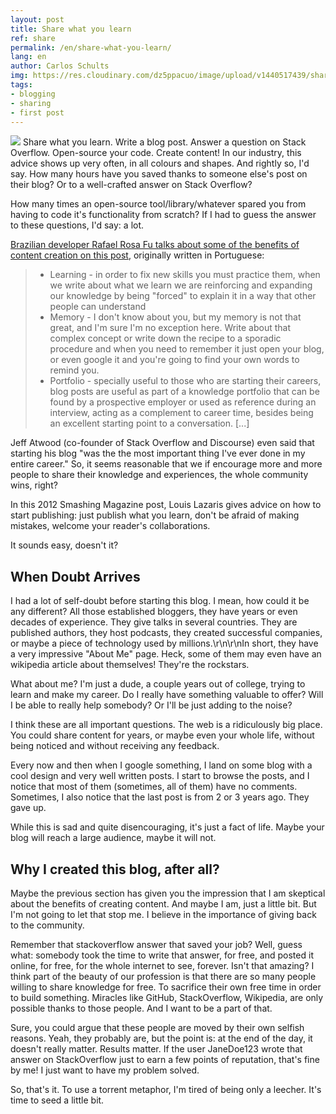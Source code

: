 ```yaml
---
layout: post
title: Share what you learn
ref: share
permalink: /en/share-what-you-learn/
lang: en
author: Carlos Schults
img: https://res.cloudinary.com/dz5ppacuo/image/upload/v1440517439/share1038x437_mshqwf.jpg
tags:
- blogging
- sharing
- first post
---
```

![](https://res.cloudinary.com/dz5ppacuo/image/upload/v1440517439/share1038x437_mshqwf.jpg)
Share what you learn. Write a blog post. Answer a question on Stack Overflow. Open-source your code. Create content! In our industry, this advice shows up very often, in all colours and shapes. And rightly so, I'd say. How many hours have you saved thanks to someone else's post on their blog? Or to a well-crafted answer on Stack Overflow?

How many times an open-source tool/library/whatever spared you from having to code it's functionality from scratch? If I had to guess the answer to these questions, I'd say: a lot. 
<!--more-->

[Brazilian developer Rafael Rosa Fu talks about some of the benefits of content creation on this post](https://www.akitaonrails.com/2014/08/29/milesimo-1000-post-no-blog#.VdzH9peC7lc), originally written in Portuguese:

> - Learning - in order to fix new skills you must practice them, when we write about what we learn we are reinforcing and expanding our knowledge by being "forced" to explain it in a way that other people can  understand
> - Memory - I don't know about you, but my memory is not that great, and I'm sure I'm no exception here. Write about that complex concept or write down the recipe to a sporadic procedure and when you need to remember it just open your blog, or even google it and you're going to find your own words to remind you. 
> - Portfolio - specially useful to those who are starting their careers, blog posts are useful as part of a knowledge portfolio that can be found by a prospective employer or used as reference during an interview, acting as a complement to career time,  besides being an excellent starting point to a conversation.  [...]

Jeff Atwood (co-founder of Stack Overflow and Discourse) even said that starting his blog "was the the most important thing I've ever done in my entire career." So, it seems reasonable that we if encourage more and more people to share their knowledge and experiences, the whole community wins, right?

In this 2012 Smashing Magazine post, Louis Lazaris gives advice on how to start publishing: just publish what you learn, don't be afraid of making mistakes, welcome your reader's collaborations.

It sounds easy, doesn't it?

## When Doubt Arrives ##

I had a lot of self-doubt before starting this blog. I mean, how could it be any different? All those established bloggers, they have years or even decades of experience. They give talks in several countries. They are published authors, they host podcasts, they created successful companies, or maybe a piece of technology used by millions.\r\n\r\nIn short, they have a very impressive "About Me" page. Heck, some of them may even have an wikipedia article about themselves! They're the rockstars.

What about me? I'm just a dude, a couple years out of college, trying to learn and make my career. Do I really have something valuable to offer? Will I be able to really help somebody? Or I'll be just adding to the noise?

I think these are all important questions. The web is a ridiculously big place. You could share content for years, or maybe even your whole life, without being noticed and without receiving any feedback.

Every now and then when I google something, I land on some blog with a cool design and very well written posts. I start to browse the posts, and I notice that most of them (sometimes, all of them) have no comments. Sometimes, I also notice that the last post is from 2 or 3 years ago. They gave up.

While this is sad and quite disencouraging, it's just a fact of life. Maybe your blog will reach a large audience, maybe it will not.

## Why I created this blog, after all? ##

Maybe the previous section has given you the impression that I am skeptical about the benefits of creating content. And maybe I am, just a little bit. But I'm not going to let that stop me. I believe in the importance of giving back to the community.

Remember that stackoverflow answer that saved your job? Well, guess what: somebody took the time to write that answer, for free, and posted it online, for free, for the whole internet to see, forever. Isn't that amazing? I think part of the beauty of our profession is that there are so many people willing to share knowledge for free. To sacrifice their own free time in order to build something. Miracles like GitHub, StackOverflow, Wikipedia, are only possible thanks to those people. And I want to be a part of that.

Sure, you could argue that these people are moved by their own selfish reasons. Yeah, they probably are, but the point is: at the end of the day, it doesn't really matter. Results matter. If the user JaneDoe123 wrote that answer on StackOverflow just to earn a few points of reputation, that's fine by me! I just want to have my problem solved.

So, that's it. To use a torrent metaphor, I'm tired of being only a leecher. It's time to seed a little bit.
